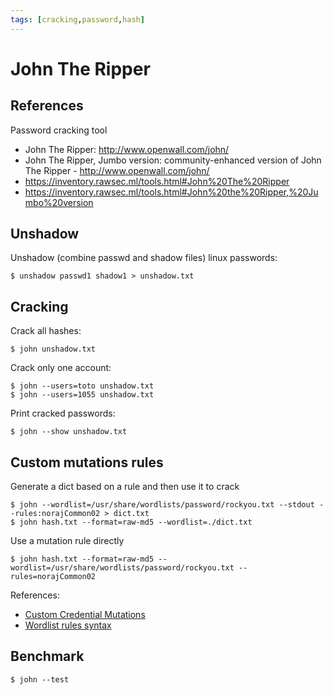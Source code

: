 ```yaml
---
tags: [cracking,password,hash]
---
```

# John The Ripper

## References

Password cracking tool

- John The Ripper: http://www.openwall.com/john/
- John The Ripper, Jumbo version: community-enhanced version of John The Ripper - http://www.openwall.com/john/
- https://inventory.rawsec.ml/tools.html#John%20The%20Ripper
- https://inventory.rawsec.ml/tools.html#John%20the%20Ripper,%20Jumbo%20version

## Unshadow

Unshadow (combine passwd and shadow files) linux passwords:

```
$ unshadow passwd1 shadow1 > unshadow.txt
```

## Cracking

Crack all hashes:

```
$ john unshadow.txt
```

Crack only one account:

```
$ john --users=toto unshadow.txt
$ john --users=1055 unshadow.txt
```

Print cracked passwords:

```
$ john --show unshadow.txt
```

## Custom mutations rules

Generate a dict based on a rule and then use it to crack

```
$ john --wordlist=/usr/share/wordlists/password/rockyou.txt --stdout --rules:norajCommon02 > dict.txt
$ john hash.txt --format=raw-md5 --wordlist=./dict.txt
```

Use a mutation rule directly

```
$ john hash.txt --format=raw-md5 --wordlist=/usr/share/wordlists/password/rockyou.txt --rules=norajCommon02
```

References:

- [Custom Credential Mutations](https://metasploit.help.rapid7.com/docs/custom-credential-mutations)
- [Wordlist rules syntax](https://www.openwall.com/john/doc/RULES.shtml)

## Benchmark

```
$ john --test
```
